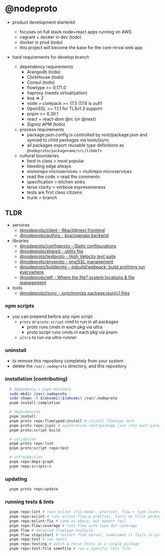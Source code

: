 # @nodeproto

- product development starterkit
  - focuses on full stack node+react apps running on AWS
  - vagrant + docker in dev (todo)
  - docker in prod (todo)
  - this project will become the base for the core nirvai web app

- hard requirements for develop branch
  - dependency requirements
    - Arangodb (todo)
    - ClickHouse (todo)
    - Consul (todo)
    - flowtype >= 0.171.0
    - haproxy (needs virtualization)
    - koa => 2
    - node + corepack >= 17.5 (17.6 is out!)
    - OpenSSL >= 1.1.1 for TLSv1.3 support
    - pnpm >= 6.30.1
    - react + react-dom @rc (or @next)
    - Signoz APM (todo)
  - process requirements
    - package.json.config is controlled  by root/package.json and synced to child packages via tools/jsync
    - all packages export reusable type definitions as `@nodeproto/packagename/src/libdefs`
  - cultural boundaries
    - best in class > most popular
    - bleeding edge always
    - monorepo microservices > multirepo microservices
    - read the code > read the comments
    - specification > kitchen sinks
    - terse clarity > verbose expressiveness
    - tests are first class citizens
    - trunk > branch

## TLDR


- services
  - [@nodeproto/client - React@next frontend](packages/apps/client/README.md)
  - [@nodeproto/authnz - koa/openapi backend](packages/apps/authnz/README.md)
- libraries
  - [@nodeproto/configproto - Static configurations](packages/libraries/configproto/README.md)
  - [@nodeproto/shared - utility fns](packages/libraries/shared/README.md)
  - [@nodeproto/testproto - High Velocity test suite](packages/libraries/testproto/README.md)
  - [@nodeproto/envproto - env/SSL management](packages/libraries/envproto/README.md)
  - [@nodeproto/buildproto - esbuild/webpack: build anything run everywhere](packages/libraries/buildproto/README.md)
  - [@nodeproto/wtf - Where the file? system locations & file management](packages/libraries/wtf/README.md)
- tools
  - [@nodeproto/jsync - synchronize package.json[c] files](packages/tools/jsync/README.md)

### npm scripts

- you can prepend before any npm script
  - `proto` or `proto:script` cmd to run in all packages
    - proto runs cmds in each pkg via ultra
    - proto:script runs cmds in each pkg via pnpm
  - `ultra` to run via ultra-runner

### uninstall

- to remove this repository completely from your system
- delete the `/var/.nodeproto` directory, and this repository


### installation (contributing)

```sh
  # dependency + pnpm metadata
  sudo mkdir /var/.nodeproto
  sudo chown -R $(whoami):$(whoami) /var/.nodeproto
  pnpm install-completion

  # dependencies
  pnpm install
  pnpm proto repo:flowtyped:install # install flowtype defs
  pnpm proto repo:jsync # synchronize root/package.json into each package/package.json
  pnpm proto:script build

  # validation
  pnpm proto repo:lint
  pnpm proto:script repo:test

  # introspection
  pnpm repo:deps:graph
  pnpm repo:scripts:v
```


### updating

```sh
  pnpm proto repo:update
```

### running tests & lints

```sh
  pnpm repo:lint # runs eslint (fix mode), prettier, flow + type coverage
  pnpm repo:eslint # runs eslint flow & prettier, fails on first package with lint errs
  pnpm repo:eslint:fix # same as above, but doesnt fail
  pnpm repo:flow:coverage # runs flow with type def coverage
  pnpm flow # detailed flowtype analysis
  pnpm flow stop|start # restart flow server, sometimes it fails to pick up changes to deep external libdefs
  pnpm repo:test # run tests
  pnpm repo:testing # watch & rerun tests in a single package
  pnpm repo:test:file somefile # run a specific test file

```
